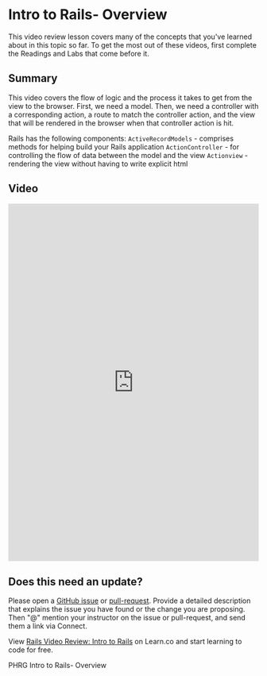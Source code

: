 # Intro to Rails- Overview
This video review lesson covers many of the concepts that you've learned about in this topic so far. To get the most out of these videos, first complete the Readings and Labs that come before it. 

## Summary
This video covers the flow of logic and the process it takes to get from the view to the browser. First, we need a model. Then, we need a controller with a corresponding action, a route to match the controller action, and the view that will be rendered in the browser when that controller action is hit.

Rails has the following components:
`ActiveRecordModels` - comprises methods for helping build your Rails application
`ActionController` - for controlling the flow of data between the model and the view
`Actionview` - rendering the view without having to write explicit html

## Video
<iframe width="100%" height="720" src="https://www.youtube.com/embed/KKQ8lpEyw2g?rel=0&amp;showinfo=0" frameborder="0" allowfullscreen></iframe>

## Does this need an update?

Please open a [GitHub issue](https://github.com/learn-co-curriculum/phrg-rails-video-review-intro-to-rails-pca-000/issues) or [pull-request](https://github.com/learn-co-curriculum/phrg-rails-video-review-intro-to-rails-pca-000/pulls). Provide a detailed description that explains the issue you have found or the change you are proposing. Then "@" mention your instructor on the issue or pull-request, and send them a link via Connect.

<p class='util--hide'>View <a href='https://learn.co/lessons/rails-video-review-intro-to-rails'>Rails Video Review: Intro to Rails</a> on Learn.co and start learning to code for free.</p>
<p data-visibility='hidden'>PHRG Intro to Rails- Overview</p>
